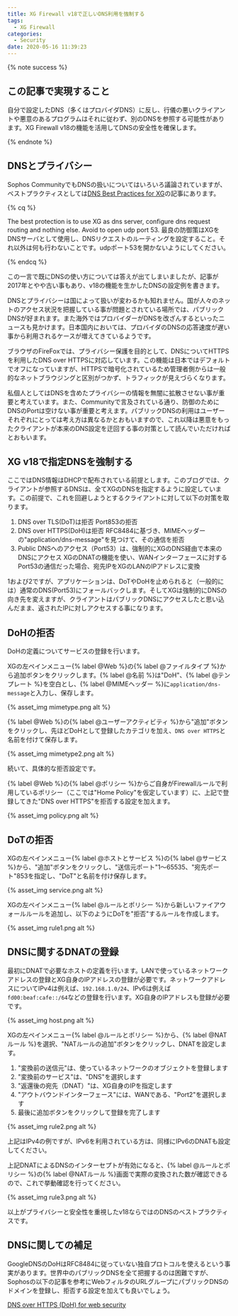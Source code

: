 ```yaml
---
title: XG Firewall v18で正しいDNS利用を強制する
tags:
  - XG Firewall
categories:
  - Security
date: 2020-05-16 11:39:23
---
```



{% note success  %}

## この記事で実現すること

自分で設定したDNS（多くはプロバイダDNS）に反し、行儀の悪いクライアントや悪意のあるプログラムはそれに従わず、別のDNSを参照する可能性があります。XG Firewall v18の機能を活用してDNSの安全性を確保します。


{% endnote %}

<!-- more -->

## DNSとプライバシー

Sophos CommunityでもDNSの扱いについてはいろいろ議論されていますが、ベストプラクティスとしては[DNS Best Practices for XG](https://community.sophos.com/products/xg-firewall/f/network-and-routing/95100/dns-best-practices-for-xg)の記事にあります。

{% cq %}

The best protection is to use XG as dns server, configure dns request routing and nothing else. Avoid to open udp port 53.
最良の防御策はXGをDNSサーバとして使用し、DNSリクエストのルーティングを設定すること。それ以外は何も行わないことです。udpポート53を開かないようにしてください。

{% endcq %}

この一言で既にDNSの使い方については答えが出てしまいましたが、記事が2017年とやや古い事もあり、v18の機能を生かしたDNSの設定例を書きます。

DNSとプライバシーは国によって扱いが変わるかも知れません。国が人々のネットのアクセス状況を把握している事が問題とされている場所では、パブリックDNSが好まれます。また海外ではプロバイダーがDNSを改ざんするといったニュースも見かけます。日本国内においては、プロバイダのDNSの応答速度が遅い事から利用されるケースが増えてきているようです。

ブラウザのFireFoxでは、プライバシー保護を目的として、DNSについてHTTPSを利用したDNS over HTTPSに対応しています。この機能は日本ではデフォルトでオフになっていますが、HTTPSで暗号化されているため管理者側からは一般的なネットブラウジングと区別がつかず、トラフィックが見えづらくなります。

私個人としてはDNSを含めたプライバシーの情報を無闇に拡散させない事が重要と考えています。また、Communityで言及されている通り、防御のためにDNSのPortは空けない事が重要と考えます。パブリックDNSの利用はユーザーそれぞれにとっては考え方は異なるかとおもいますので、これ以降は悪意をもったクライアントが本来のDNS設定を迂回する事の対策として読んでいただければとおもいます。

## XG v18で指定DNSを強制する

ここではDNS情報はDHCPで配布されている前提とします。このブログでは、クライアントが参照するDNSは、全てXGのDNSを指定するように設定しています。この前提で、これを回避しようとするクライアントに対して以下の対策を取ります。

1. DNS over TLS(DoT)は拒否
 Port853の拒否
2. DNS over HTTPS(DoH)は拒否
 RFC8484に基づき、MIMEヘッダーの"application/dns-message"を見つけて、その通信を拒否
3. Public DNSへのアクセス（Port53）は、強制的にXGのDNS経由で本来のDNSにアクセス
 XGのDNATの機能を使い、WANインターフェースに対するPort53の通信だった場合、宛先IPをXGのLANのIPアドレスに変換

1および2ですが、アプリケーションは、DoTやDoHを止められると（一般的には）通常のDNS(Port53)にフォールバックします。そしてXGは強制的にDNSの向き先を変えますが、クライアントはパブリックDNSにアクセスしたと思い込んだまま、返されたIPに対しアクセスする事になります。

## DoHの拒否

DoHの定義についてサービスの登録を行います。

XGの左ペインメニュー{% label @Web %}の{% label @ファイルタイプ %}から追加ボタンをクリックします。{% label @名前 %}は"DoH"、{% label @テンプレート %}を空白とし、{% label @MIMEヘッダー %}に`application/dns-message`と入力し、保存します。

{% asset_img mimetype.png alt %}

{% label @Web %}の{% label @ユーザーアクティビティ %}から"追加"ボタンをクリックし、先ほどDoHとして登録したカテゴリを加え、`DNS over HTTPS`と名前を付けて保存します。

{% asset_img mimetype2.png alt %}

続いて、具体的な拒否設定です。

{% label @Web %}の{% label @ポリシー %}からご自身がFirewallルールで利用しているポリシー（ここでは"Home Policy"を仮定しています）に、上記で登録してきた"DNS over HTTPS"を拒否する設定を加えます。

{% asset_img policy.png alt %}

## DoTの拒否

XGの左ペインメニュー{% label @ホストとサービス %}の{% label @サービス %}から、"追加"ボタンをクリックし、"送信元ポート"1〜65535、"宛先ポート"853を指定し、"DoT"と名前を付け保存します。

{% asset_img service.png alt %}

XGの左ペインメニュー{% label @ルールとポリシー %}から新しいファイアウォールルールを追加し、以下のようにDoTを"拒否"するルールを作成します。

{% asset_img rule1.png alt %}

## DNSに関するDNATの登録

最初にDNATで必要なホストの定義を行います。LANで使っているネットワークアドレスの登録とXG自身のIPアドレスの登録が必要です。ネットワークアドレスについてIPv4は例えば、`192.168.1.0/24`、IPv6は例えば`fd00:beaf:cafe::/64`などの登録を行います。XG自身のIPアドレスも登録が必要です。

{% asset_img host.png alt %}

XGの左ペインメニュー{% label @ルールとポリシー %}から、{% label @NATルール %}を選択、"NATルールの追加"ボタンをクリックし、DNATを設定します。

1. "変換前の送信元"は、使っているネットワークのオブジェクトを登録します
2. "変換前のサービス"は、"DNS"を選択します
3. "返還後の宛先（DNAT）"は、XG自身のIPを指定します
4. "アウトバウンドインターフェース"には、WANである、"Port2"を選択します
5. 最後に追加ボタンをクリックして登録を完了します

{% asset_img rule2.png alt %}

上記はIPv4の例ですが、IPv6を利用されている方は、同様にIPv6のDNATも設定してください。

上記DNATによるDNSのインターセプトが有効になると、{% label @ルールとポリシー %}の{% label @NATルール %}画面で実際の変換された数が確認できるので、これで挙動確認を行ってください。

{% asset_img rule3.png alt %}

 以上がプライバシーと安全性を重視したv18ならではのDNSのベストプラクティスです。

## DNSに関しての補足

GoogleDNSのDoHはRFC8484に従っていない独自プロトコルを使えるという事実があります。世界中のパブリックDNSを全て把握するのは困難ですが、Sophosの以下の記事を参考にWebフィルタのURLグループにパブリックDNSのドメインを登録し、拒否する設定を加えても良いでしょう。

[DNS over HTTPS (DoH) for web security](https://community.sophos.com/kb/en-us/134644)
